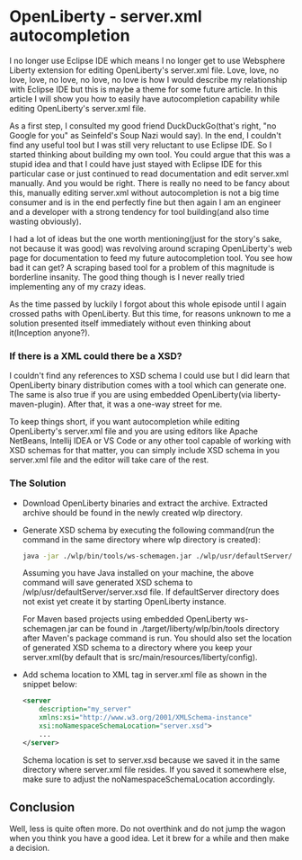 # OpenLiberty - server.xml autocompletion

I no longer use Eclipse IDE which means I no longer get to use Websphere Liberty extension for editing OpenLiberty's server.xml file. Love, love, no love, love, no love, no love, no love is how I would describe my relationship with Eclipse IDE but this is maybe a theme for some future article.
In this article I will show you how to easily have autocompletion capability while editing OpenLiberty's server.xml file.

As a first step, I consulted my good friend DuckDuckGo(that's right, "no Google for you" as Seinfeld's Soup Nazi would say). In the end, I couldn't find any useful tool but I was still very reluctant to use Eclipse IDE. So I started thinking about building my own tool. You could argue that this was a stupid idea and that I could have just stayed with Eclipse IDE for this particular case or just continued to read documentation and edit server.xml manually. And you would be right. There is really no need to be fancy about this, manually editing server.xml without autocompletion is not a big time consumer and is in the end perfectly fine but then again I am an engineer and a developer with a strong tendency for tool building(and also time wasting obviously).

I had a lot of ideas but the one worth mentioning(just for the story's sake, not because it was good) was revolving around scraping OpenLiberty's web page for documentation to feed my future autocompletion tool. You see how bad it can get? A scraping based tool for a problem of this magnitude is borderline insanity. The good thing though is I never really tried implementing any of my crazy ideas.

As the time passed by luckily I forgot about this whole episode until I again crossed paths with OpenLiberty. But this time, for reasons unknown to me a solution presented itself immediately without even thinking about it(Inception anyone?).

### If there is a XML could there be a XSD?


I couldn't find any references to XSD schema I could use but I did learn that OpenLiberty binary distribution comes with a tool which can generate one. The same is also true if you are using embedded OpenLiberty(via liberty-maven-plugin). After that, it was a one-way street for me.

To keep things short, if you want autocompletion while editing OpenLiberty's server.xml file and you are using editors like Apache NetBeans, Intellij IDEA or VS Code or any other tool capable of working with XSD schemas for that matter, you can simply include XSD schema in you server.xml file and the editor will take care of the rest.
 
### The Solution

* Download OpenLiberty binaries and extract the archive. Extracted archive should be found in the newly created wlp directory.

* Generate XSD schema by executing the following command(run the command in the same directory where wlp directory is created):

    ```bash
    java -jar ./wlp/bin/tools/ws-schemagen.jar ./wlp/usr/defaultServer/server.xsd
    ```
    Assuming you have Java installed on your machine, the above command will save generated XSD schema to /wlp/usr/defaultServer/server.xsd file. If defaultServer directory does not exist yet create it by starting OpenLiberty instance.

    For Maven based projects using embedded OpenLiberty ws-schemagen.jar can be found in ./target/liberty/wlp/bin/tools directory after Maven's package command is run. You should also set the location of generated XSD schema to a directory where you keep your server.xml(by default that is src/main/resources/liberty/config).

* Add schema location to <server> XML tag in server.xml file as shown in the snippet below:

    ```xml
    <server 
        description="my_server" 
        xmlns:xsi="http://www.w3.org/2001/XMLSchema-instance" 
        xsi:noNamespaceSchemaLocation="server.xsd">
        ...
    </server>
    ```

    Schema location is set to server.xsd because we saved it in the same directory where server.xml file resides. If you saved it somewhere else, make sure to adjust the noNamespaceSchemaLocation accordingly.

## Conclusion
Well, less is quite often more. Do not overthink and do not jump the wagon when you think you have a good idea. Let it brew for a while and then make a decision. 